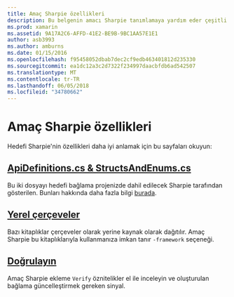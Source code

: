```yaml
---
title: Amaç Sharpie özellikleri
description: Bu belgenin amacı Sharpie tanımlamaya yardım eder çeşitli kılavuzlara bağlantılar ve bunu oluşturan çıkış kullanma.
ms.prod: xamarin
ms.assetid: 9A17A2C6-AFFD-41E2-BE9B-9BC1AA57E1E1
author: asb3993
ms.author: amburns
ms.date: 01/15/2016
ms.openlocfilehash: f95458052dbab7dec2cf9edb463401812d235330
ms.sourcegitcommit: ea1dc12a3c2d7322f234997daacbfdb6ad542507
ms.translationtype: MT
ms.contentlocale: tr-TR
ms.lasthandoff: 06/05/2018
ms.locfileid: "34780662"
---
```

# <a name="objective-sharpie-features"></a>Amaç Sharpie özellikleri

Hedefi Sharpie'nin özellikleri daha iyi anlamak için bu sayfaları okuyun:

## <a name="apidefinitionscs--structsandenumscsapidefinitions-structsandenumsmd"></a>[**ApiDefinitions.cs & StructsAndEnums.cs**](apidefinitions-structsandenums.md)

Bu iki dosyayı hedefi bağlama projenizde dahil edilecek Sharpie tarafından gösterilen. Bunları hakkında daha fazla bilgi [burada](apidefinitions-structsandenums.md).

## <a name="native-frameworksnative-frameworksmd"></a>[**Yerel çerçeveler**](native-frameworks.md)

Bazı kitaplıklar çerçeveler olarak yerine kaynak olarak dağıtılır.
Amaç Sharpie bu kitaplıklarıyla kullanmanıza imkan tanır `-framework` seçeneği.

## <a name="verifyverifymd"></a>[**Doğrulayın**](verify.md)

Amaç Sharpie ekleme `Verify` öznitelikler el ile inceleyin ve oluşturulan bağlama güncelleştirmek gereken sinyal. 

